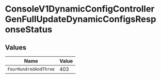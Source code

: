 # ConsoleV1DynamicConfigControllerGenFullUpdateDynamicConfigsResponseStatus


## Values

| Name                  | Value                 |
| --------------------- | --------------------- |
| `FourHundredAndThree` | 403                   |